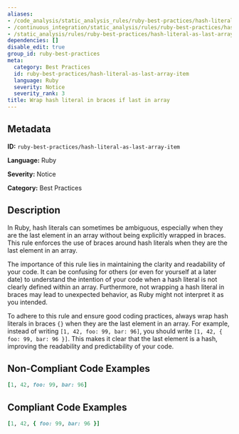 ```yaml
---
aliases:
- /code_analysis/static_analysis_rules/ruby-best-practices/hash-literal-as-last-array-item
- /continuous_integration/static_analysis/rules/ruby-best-practices/hash-literal-as-last-array-item
- /static_analysis/rules/ruby-best-practices/hash-literal-as-last-array-item
dependencies: []
disable_edit: true
group_id: ruby-best-practices
meta:
  category: Best Practices
  id: ruby-best-practices/hash-literal-as-last-array-item
  language: Ruby
  severity: Notice
  severity_rank: 3
title: Wrap hash literal in braces if last in array
---
```

<!--  SOURCED FROM https://github.com/DataDog/datadog-static-analyzer-rule-docs -->


## Metadata
**ID:** `ruby-best-practices/hash-literal-as-last-array-item`

**Language:** Ruby

**Severity:** Notice

**Category:** Best Practices

## Description
In Ruby, hash literals can sometimes be ambiguous, especially when they are the last element in an array without being explicitly wrapped in braces. This rule enforces the use of braces around hash literals when they are the last element in an array.

The importance of this rule lies in maintaining the clarity and readability of your code. It can be confusing for others (or even for yourself at a later date) to understand the intention of your code when a hash literal is not clearly defined within an array. Furthermore, not wrapping a hash literal in braces may lead to unexpected behavior, as Ruby might not interpret it as you intended.

To adhere to this rule and ensure good coding practices, always wrap hash literals in braces `{}` when they are the last element in an array. For example, instead of writing `[1, 42, foo: 99, bar: 96]`, you should write `[1, 42, { foo: 99, bar: 96 }]`. This makes it clear that the last element is a hash, improving the readability and predictability of your code.

## Non-Compliant Code Examples
```ruby
[1, 42, foo: 99, bar: 96]
```

## Compliant Code Examples
```ruby
[1, 42, { foo: 99, bar: 96 }]
```
